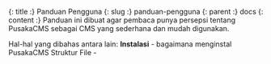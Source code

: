 {: title :} Panduan Pengguna
{: slug :} panduan-pengguna
{: parent :} docs
{: content :} Panduan ini dibuat agar pembaca punya persepsi tentang PusakaCMS sebagai CMS yang sederhana dan mudah digunakan. 

Hal-hal yang dibahas antara lain: **Instalasi** - bagaimana menginstal PusakaCMS
Struktur File -
